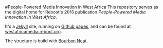 #People-Powered Media Innovation in West Africa
This repository serves as the digital home for Reboot's 2016 publication _People-Powered Media Innovation in West Africa_.

It's a [Jekyll](https://jekyllrb.com/) site, running on [Github pages](https://pages.github.com/), and can be found at [westafricamedia.reboot.org](http://westafricamedia.reboot.org/).

The structure is build with [Bourbon Neat](http://neat.bourbon.io/). 
